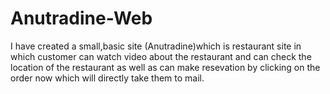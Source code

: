 # Anutradine-Web
I have created a small,basic site (Anutradine)which is restaurant site in which customer can watch video about the restaurant and can check the location of the restaurant as well as can make resevation by clicking on the order now which will directly take them to mail.
